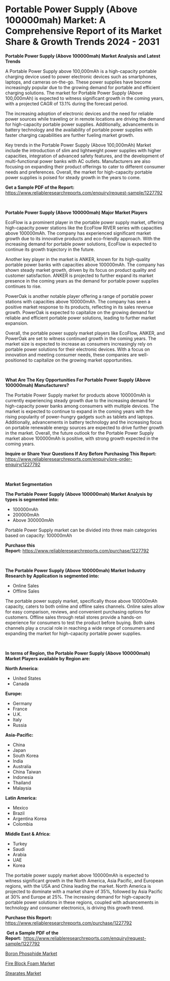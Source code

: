 <p><h1>Portable Power Supply (Above 100000mah) Market: A Comprehensive Report of its Market Share & Growth Trends 2024 - 2031</h1></p><p><strong>Portable Power Supply (Above 100000mah) Market Analysis and Latest Trends</strong></p>
<p><p>A Portable Power Supply above 100,000mAh is a high-capacity portable charging device used to power electronic devices such as smartphones, laptops, and cameras on-the-go. These power supplies have become increasingly popular due to the growing demand for portable and efficient charging solutions. The market for Portable Power Supply (Above 100,000mAh) is expected to witness significant growth in the coming years, with a projected CAGR of 13.1% during the forecast period.</p><p>The increasing adoption of electronic devices and the need for reliable power sources while traveling or in remote locations are driving the demand for high-capacity portable power supplies. Additionally, advancements in battery technology and the availability of portable power supplies with faster charging capabilities are further fueling market growth.</p><p>Key trends in the Portable Power Supply (Above 100,000mAh) Market include the introduction of slim and lightweight power supplies with higher capacities, integration of advanced safety features, and the development of multi-functional power banks with AC outlets. Manufacturers are also focusing on expanding their product offerings to cater to different consumer needs and preferences. Overall, the market for high-capacity portable power supplies is poised for steady growth in the years to come.</p></p>
<p><strong>Get a Sample PDF of the Report:&nbsp;</strong> <a href="https://www.reliableresearchreports.com/enquiry/request-sample/1227792">https://www.reliableresearchreports.com/enquiry/request-sample/1227792</a></p>
<p>&nbsp;</p>
<p><strong>Portable Power Supply (Above 100000mah) Major Market Players</strong></p>
<p><p>EcoFlow is a prominent player in the portable power supply market, offering high-capacity power stations like the EcoFlow RIVER series with capacities above 100000mAh. The company has experienced significant market growth due to its innovative products and eco-friendly approach. With the increasing demand for portable power solutions, EcoFlow is expected to continue its growth trajectory in the future.</p><p>Another key player in the market is ANKER, known for its high-quality portable power banks with capacities above 100000mAh. The company has shown steady market growth, driven by its focus on product quality and customer satisfaction. ANKER is projected to further expand its market presence in the coming years as the demand for portable power supplies continues to rise.</p><p>PowerOak is another notable player offering a range of portable power stations with capacities above 100000mAh. The company has seen a positive market response to its products, reflecting in its sales revenue growth. PowerOak is expected to capitalize on the growing demand for reliable and efficient portable power solutions, leading to further market expansion.</p><p>Overall, the portable power supply market players like EcoFlow, ANKER, and PowerOak are set to witness continued growth in the coming years. The market size is expected to increase as consumers increasingly rely on portable power solutions for their electronic devices. With a focus on innovation and meeting consumer needs, these companies are well-positioned to capitalize on the growing market opportunities.</p></p>
<p>&nbsp;</p>
<p><strong>What Are The Key Opportunities For Portable Power Supply (Above 100000mah) Manufacturers?</strong></p>
<p><p>The Portable Power Supply market for products above 100000mAh is currently experiencing steady growth due to the increasing demand for high-capacity power banks among consumers with multiple devices. The market is expected to continue to expand in the coming years with the rising popularity of power-hungry gadgets such as tablets and laptops. Additionally, advancements in battery technology and the increasing focus on portable renewable energy sources are expected to drive further growth in the market. Overall, the future outlook for the Portable Power Supply market above 100000mAh is positive, with strong growth expected in the coming years.</p></p>
<p><strong>Inquire or Share Your Questions If Any Before Purchasing This Report:</strong> <a href="https://www.reliableresearchreports.com/enquiry/pre-order-enquiry/1227792">https://www.reliableresearchreports.com/enquiry/pre-order-enquiry/1227792</a></p>
<p>&nbsp;</p>
<p><strong>Market Segmentation</strong></p>
<p><strong>The Portable Power Supply (Above 100000mah) Market Analysis by types is segmented into:</strong></p>
<p><ul><li>100000mAh<Capacity≤200000mAh</li><li>200000mAh<Capacity≤300000mAh</li><li>Above 300000mAh</li></ul></p>
<p><p>Portable Power Supply market can be divided into three main categories based on capacity: 100000mAh<Capacity≤200000mAh, 200000mAh<Capacity≤300000mAh, and Above 300000mAh. The market for power supplies with capacity between 100000mAh and 200000mAh caters to consumers looking for a balance between portability and power. Power supplies with capacity between 200000mAh and 300000mAh are targeted towards users with higher power requirements. The market for power supplies above 300000mAh is for users looking for extreme power capacity, typically for outdoor activities or emergency situations.</p></p>
<p><strong>Purchase this Report:&nbsp;</strong><a href="https://www.reliableresearchreports.com/purchase/1227792">https://www.reliableresearchreports.com/purchase/1227792</a></p>
<p>&nbsp;</p>
<p><strong>The Portable Power Supply (Above 100000mah) Market Industry Research by Application is segmented into:</strong></p>
<p><ul><li>Online Sales</li><li>Offline Sales</li></ul></p>
<p><p>The portable power supply market, specifically those above 100000mAh capacity, caters to both online and offline sales channels. Online sales allow for easy comparison, reviews, and convenient purchasing options for customers. Offline sales through retail stores provide a hands-on experience for consumers to test the product before buying. Both sales channels play a crucial role in reaching a wide range of consumers and expanding the market for high-capacity portable power supplies.</p></p>
<p>&nbsp;</p>
<p><strong>In terms of Region, the Portable Power Supply (Above 100000mah) Market Players available by Region are:</strong></p>
<p>
    <p> <strong> North America: </strong>
        <ul>
            <li>United States</li>
            <li>Canada</li>
        </ul>
        </p> 
    <p> <strong> Europe: </strong>
        <ul>
            <li>Germany</li>
            <li>France</li>
            <li>U.K.</li>
            <li>Italy</li>
            <li>Russia</li>
        </ul>
        </p> 
    <p> <strong> Asia-Pacific: </strong>
        <ul>
            <li>China</li>
            <li>Japan</li>
            <li>South Korea</li>
            <li>India</li>
            <li>Australia</li>
            <li>China Taiwan</li>
            <li>Indonesia</li>
            <li>Thailand</li>
            <li>Malaysia</li>
        </ul>
        </p> 
    <p> <strong> Latin America: </strong>
        <ul>
            <li>Mexico</li>
            <li>Brazil</li>
            <li>Argentina Korea</li>
            <li>Colombia</li>
        </ul>
        </p> 
    <p> <strong> Middle East & Africa: </strong>
        <ul>
            <li>Turkey</li>
            <li>Saudi</li>
            <li>Arabia</li>
            <li>UAE</li>
            <li>Korea</li>
        </ul>
    </p>
    </p>
<p><p>The portable power supply market above 100000mAh is expected to witness significant growth in the North America, Asia Pacific, and European regions, with the USA and China leading the market. North America is projected to dominate with a market share of 35%, followed by Asia Pacific at 30% and Europe at 25%. The increasing demand for high-capacity portable power solutions in these regions, coupled with advancements in technology and consumer electronics, is driving this growth trend.</p></p>
<p><strong>Purchase this Report: </strong><a href="https://www.reliableresearchreports.com/purchase/1227792">https://www.reliableresearchreports.com/purchase/1227792</a></p>
<p>&nbsp;<strong>Get a Sample PDF of the Report:&nbsp;&nbsp;</strong><a href="https://www.reliableresearchreports.com/enquiry/request-sample/1227792">https://www.reliableresearchreports.com/enquiry/request-sample/1227792</a></p>
<p><strong></strong></p>
<p><p><a href="https://changeable-paste-463.notion.site/Boron-Phosphide-Market-Size-Reflecting-a-Forecast-Till-2031-Market-By-Type-By-Application-and-By-G-0abd3227efdc403a8dbb3b522899b902">Boron Phosphide Market</a></p><p><a href="https://florentine-yuzu-f42.notion.site/Fire-Block-Foam-Market-Size-and-Growth-Market-Segmentation-Regional-and-Country-Breakdowns-and-Ma-d4a20f13de914609b771f7b5daf67240">Fire Block Foam Market</a></p><p><a href="https://fuschia-pecorino-a6d.notion.site/Stearates-Market-Furnish-Information-about-Market-Size-Market-Share-Market-Dynamics-and-Projectio-3ffe30a5927746d595dcf85e9000bf8f">Stearates Market</a></p></p>